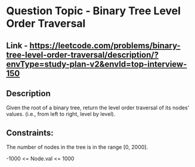 # Question Topic - Binary Tree Level Order Traversal

## Link - https://leetcode.com/problems/binary-tree-level-order-traversal/description/?envType=study-plan-v2&envId=top-interview-150

## Description

Given the root of a binary tree, return the level order traversal of its nodes' values. (i.e., from left to right, level by level).

## Constraints:

The number of nodes in the tree is in the range [0, 2000].

-1000 <= Node.val <= 1000
